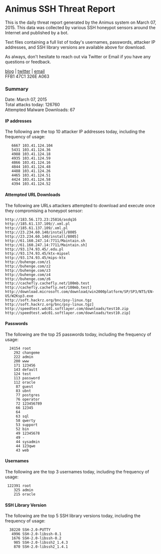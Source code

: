 # Animus SSH Threat Report

This is the daily threat report generated by the Animus system on March 07, 2015. This data was collected by various SSH honeypot sensors around the Internet and published by a bot.  

Text files containing a full list of today's usernames, passwords, attacker IP addresses, and SSH library versions are available above for download.  

As always, don't hesitate to reach out via Twitter or Email if you have any questions or feedback.  

[blog](http://morris.guru) | [twitter](https://twitter.com/andrew___morris) | [email](mailto:andrew@morris.guru)  
FFB1 47C1 326E A063  

### Summary

Date: March 07, 2015  
Total attacks today: 126760  
Attempted Malware Downloads: 67 

#### IP addresses
The following are the top 10 attacker IP addresses today, including the frequency of usage:
```
   6667 103.41.124.104
   5431 103.41.124.36
   4988 103.41.124.18
   4935 103.41.124.59
   4866 103.41.124.16
   4844 103.41.124.48
   4488 103.41.124.26
   4465 103.41.124.51
   4424 103.41.124.58
   4394 103.41.124.52
```

#### Attempted URL Downloads
The following are URLs attackers attempted to download and execute once they compromising a honeypot sensor:
```
http://183.56.173.23:25816/asdq16
http://185.61.137.109//.xml.pl
http://185.61.137.109/.xml.pl
http://23.234.60.140/install/8005
http://23.234.60.140/install/8005]
http://61.160.247.14:7711/Maintain.sh
http://61.160.247.14:7711/Maintain.sh]
http://93.174.93.45/.edu.pl
http://93.174.93.45/ktx-mipsel
http://93.174.93.45/mips-ktx
http://buhenge.com/z1
http://buhenge.com/z2
http://buhenge.com/z3
http://buhenge.com/z4
http://buhenge.com/z6
http://cachefly.cachefly.net/100mb.test
http://cachefly.cachefly.net/100mb.test]
http://download.microsoft.com/download/win2000platform/SP/SP3/NT5/EN-US/W2Ksp3.exe
http://soft.hackrz.org/bnc/psy-linux.tgz
http://soft.hackrz.org/bnc/psy-linux.tgz]
http://speedtest.wdc01.softlayer.com/downloads/test10.zip
http://speedtest.wdc01.softlayer.com/downloads/test10.zip]
```

#### Passwords
The following are the top 25 passwords today, including the frequency of usage:
```
  24154 root
    292 changeme
    222 admin
    200 www
    171 123456
    143 default
    124 test
    113 password
    112 oracle
     87 guest
     83 ubnt
     77 postgres
     76 operator
     72 123456789
     66 12345
     64 
     63 sql
     58 qwerty
     53 support
     52 bin
     49 12345678
     49 -
     44 sysadmin
     44 123qwe
     43 web
```

#### Usernames
The following are the top 3 usernames today, including the frequency of usage:
```
 122391 root
    325 admin
    215 oracle
```

#### SSH Library Version
The following are the top 5 SSH library versions today, including the frequency of usage:
```
  38220 SSH-2.0-PUTTY
   4996 SSH-2.0-libssh-0.1
   1676 SSH-2.0-libssh-0.2
    985 SSH-2.0-libssh2_1.4.3
    870 SSH-2.0-libssh2_1.4.1
```
